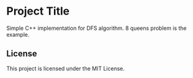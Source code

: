 # Project Title

Simple C++ implementation for DFS algorithm. 8 queens problem is the example.

## License

This project is licensed under the MIT License.
